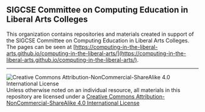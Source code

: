 ## SIGCSE Committee on Computing Education in Liberal Arts Colleges

This organization contains repositories and materials created in support of the SIGCSE Committee on Computing Education in Liberal Arts Colleges.  The pages can be seen at [https://computing-in-the-liberal-arts.github.io/computing-in-the-liberal-arts/](https://computing-in-the-liberal-arts.github.io/computing-in-the-liberal-arts/).

___
![Creative Commons Attribution-NonCommercial-ShareAlike 4.0 International License](https://i.creativecommons.org/l/by-nc-sa/4.0/88x31.png "Creative Commons Attribution-NonCommercial-ShareAlike 4.0 International License") Unless otherwise noted on an individual resource, all materials in this repository are licensed under a [Creative Commons Attribution-NonCommercial-ShareAlike 4.0 International License](http://creativecommons.org/licenses/by-nc-sa/4.0/)
